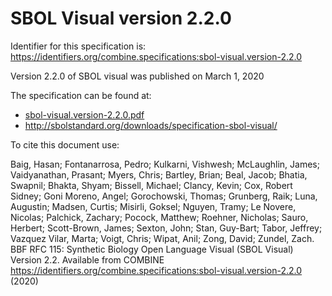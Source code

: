 # SBOL Visual version 2.2.0
Identifier for this specification is: https://identifiers.org/combine.specifications:sbol-visual.version-2.2.0

Version 2.2.0 of SBOL visual was published on March 1, 2020

The specification can be found at:

* [sbol-visual.version-2.2.0.pdf](https://raw.githubusercontent.com/combine-org/combine-specifications/main/specifications/files/sbol-visual.version-2.2.0.pdf)
* http://sbolstandard.org/downloads/specification-sbol-visual/

To cite this document use:

Baig, Hasan; Fontanarrosa, Pedro; Kulkarni, Vishwesh; McLaughlin, James; Vaidyanathan, Prasant; Myers, Chris; Bartley, Brian; Beal, Jacob; Bhatia, Swapnil; Bhakta, Shyam; Bissell, Michael; Clancy, Kevin; Cox, Robert Sidney; Goni Moreno, Angel; Gorochowski, Thomas; Grunberg, Raik; Luna, Augustin; Madsen, Curtis; Misirli, Goksel; Nguyen, Tramy; Le Novere, Nicolas; Palchick, Zachary; Pocock, Matthew; Roehner, Nicholas; Sauro, Herbert; Scott-Brown, James; Sexton, John; Stan, Guy-Bart; Tabor, Jeffrey; Vazquez Vilar, Marta; Voigt, Chris; Wipat, Anil; Zong, David; Zundel, Zach. BBF RFC 115: Synthetic Biology Open Language Visual (SBOL Visual) Version 2.2. Available from COMBINE https://identifiers.org/combine.specifications:sbol-visual.version-2.2.0 (2020)
